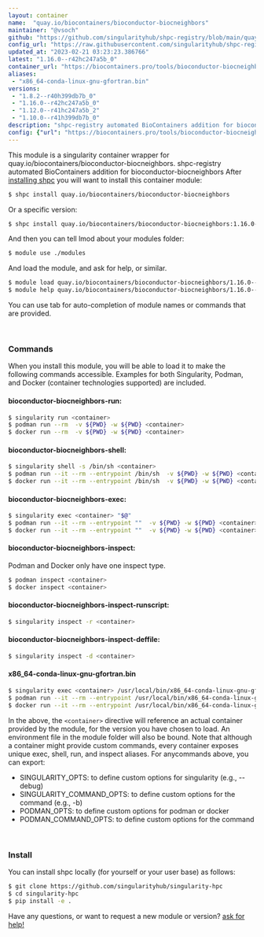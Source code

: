 ```yaml
---
layout: container
name:  "quay.io/biocontainers/bioconductor-biocneighbors"
maintainer: "@vsoch"
github: "https://github.com/singularityhub/shpc-registry/blob/main/quay.io/biocontainers/bioconductor-biocneighbors/container.yaml"
config_url: "https://raw.githubusercontent.com/singularityhub/shpc-registry/main/quay.io/biocontainers/bioconductor-biocneighbors/container.yaml"
updated_at: "2023-02-21 03:23:23.386766"
latest: "1.16.0--r42hc247a5b_0"
container_url: "https://biocontainers.pro/tools/bioconductor-biocneighbors"
aliases:
 - "x86_64-conda-linux-gnu-gfortran.bin"
versions:
 - "1.8.2--r40h399db7b_0"
 - "1.16.0--r42hc247a5b_0"
 - "1.12.0--r41hc247a5b_2"
 - "1.10.0--r41h399db7b_0"
description: "shpc-registry automated BioContainers addition for bioconductor-biocneighbors"
config: {"url": "https://biocontainers.pro/tools/bioconductor-biocneighbors", "maintainer": "@vsoch", "description": "shpc-registry automated BioContainers addition for bioconductor-biocneighbors", "latest": {"1.16.0--r42hc247a5b_0": "sha256:4583e2dec513d165cc21f2ff476096305c9e8dbee77dc51ce3bebcabe5ad71c0"}, "tags": {"1.8.2--r40h399db7b_0": "sha256:d3e81972b2b3d74b4c292e52d535bd08a40a48f61eb3ff64391ec50d79a6a265", "1.16.0--r42hc247a5b_0": "sha256:4583e2dec513d165cc21f2ff476096305c9e8dbee77dc51ce3bebcabe5ad71c0", "1.12.0--r41hc247a5b_2": "sha256:ffca3b986cb9704d45360f7ed7bfc021fe7618cf1b92096493aacac912768830", "1.10.0--r41h399db7b_0": "sha256:3c07064dfb14c9cb8160b003c4e25548bfe93e75e54d75719513b9785d81fd98"}, "docker": "quay.io/biocontainers/bioconductor-biocneighbors", "aliases": {"x86_64-conda-linux-gnu-gfortran.bin": "/usr/local/bin/x86_64-conda-linux-gnu-gfortran.bin"}}
---
```


This module is a singularity container wrapper for quay.io/biocontainers/bioconductor-biocneighbors.
shpc-registry automated BioContainers addition for bioconductor-biocneighbors
After [installing shpc](#install) you will want to install this container module:


```bash
$ shpc install quay.io/biocontainers/bioconductor-biocneighbors
```

Or a specific version:

```bash
$ shpc install quay.io/biocontainers/bioconductor-biocneighbors:1.16.0--r42hc247a5b_0
```

And then you can tell lmod about your modules folder:

```bash
$ module use ./modules
```

And load the module, and ask for help, or similar.

```bash
$ module load quay.io/biocontainers/bioconductor-biocneighbors/1.16.0--r42hc247a5b_0
$ module help quay.io/biocontainers/bioconductor-biocneighbors/1.16.0--r42hc247a5b_0
```

You can use tab for auto-completion of module names or commands that are provided.

<br>

### Commands

When you install this module, you will be able to load it to make the following commands accessible.
Examples for both Singularity, Podman, and Docker (container technologies supported) are included.

#### bioconductor-biocneighbors-run:

```bash
$ singularity run <container>
$ podman run --rm  -v ${PWD} -w ${PWD} <container>
$ docker run --rm  -v ${PWD} -w ${PWD} <container>
```

#### bioconductor-biocneighbors-shell:

```bash
$ singularity shell -s /bin/sh <container>
$ podman run --it --rm --entrypoint /bin/sh  -v ${PWD} -w ${PWD} <container>
$ docker run --it --rm --entrypoint /bin/sh  -v ${PWD} -w ${PWD} <container>
```

#### bioconductor-biocneighbors-exec:

```bash
$ singularity exec <container> "$@"
$ podman run --it --rm --entrypoint ""  -v ${PWD} -w ${PWD} <container> "$@"
$ docker run --it --rm --entrypoint ""  -v ${PWD} -w ${PWD} <container> "$@"
```

#### bioconductor-biocneighbors-inspect:

Podman and Docker only have one inspect type.

```bash
$ podman inspect <container>
$ docker inspect <container>
```

#### bioconductor-biocneighbors-inspect-runscript:

```bash
$ singularity inspect -r <container>
```

#### bioconductor-biocneighbors-inspect-deffile:

```bash
$ singularity inspect -d <container>
```


#### x86_64-conda-linux-gnu-gfortran.bin

```bash
$ singularity exec <container> /usr/local/bin/x86_64-conda-linux-gnu-gfortran.bin
$ podman run --it --rm --entrypoint /usr/local/bin/x86_64-conda-linux-gnu-gfortran.bin   -v ${PWD} -w ${PWD} <container> -c " $@"
$ docker run --it --rm --entrypoint /usr/local/bin/x86_64-conda-linux-gnu-gfortran.bin   -v ${PWD} -w ${PWD} <container> -c " $@"
```



In the above, the `<container>` directive will reference an actual container provided
by the module, for the version you have chosen to load. An environment file in the
module folder will also be bound. Note that although a container
might provide custom commands, every container exposes unique exec, shell, run, and
inspect aliases. For anycommands above, you can export:

 - SINGULARITY_OPTS: to define custom options for singularity (e.g., --debug)
 - SINGULARITY_COMMAND_OPTS: to define custom options for the command (e.g., -b)
 - PODMAN_OPTS: to define custom options for podman or docker
 - PODMAN_COMMAND_OPTS: to define custom options for the command

<br>

### Install

You can install shpc locally (for yourself or your user base) as follows:

```bash
$ git clone https://github.com/singularityhub/singularity-hpc
$ cd singularity-hpc
$ pip install -e .
```

Have any questions, or want to request a new module or version? [ask for help!](https://github.com/singularityhub/singularity-hpc/issues)